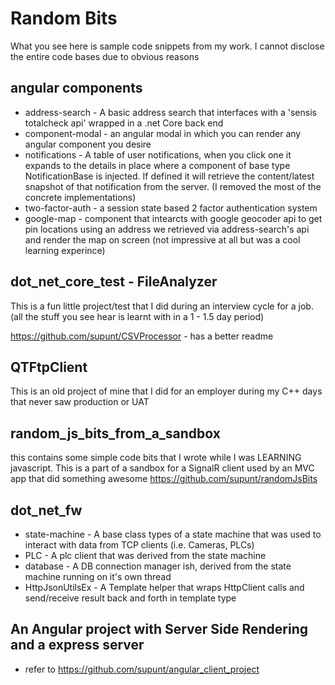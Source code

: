 # Random Bits

What you see here is sample code snippets from my work. I cannot disclose the entire code bases due to obvious reasons

## angular components ##

* address-search - A basic address search that interfaces with a 'sensis totalcheck api' wrapped in a .net Core back end
* component-modal - an angular modal in which you can render any angular component you desire
* notifications - A table of user notifications, when you click one it expands to the details in place where a component of base type NotificationBase is injected. 
                    If defined it will retrieve the content/latest snapshot of that notification from the server. (I removed the most of the concrete implementations)
* two-factor-auth - a session state based 2 factor authentication system
* google-map - component that intearcts with google geocoder api to get pin locations using an address we retrieved via address-search's api and render the map on screen (not impressive at all but was a cool learning experince)

## dot_net_core_test - FileAnalyzer

This is a fun little project/test that I did during an interview cycle for a job. (all the stuff you see hear is learnt with in a 1 - 1.5 day period) 

https://github.com/supunt/CSVProcessor - has a better readme

## QTFtpClient
This is an old project of mine that I did for an employer during my C++ days that never saw production or UAT

## random_js_bits_from_a_sandbox

this contains some simple code bits that I wrote while I was LEARNING javascript. 
This is a part of a sandbox for a SignalR client used by an MVC app that did something awesome
https://github.com/supunt/randomJsBits


## dot_net_fw 
* state-machine - A base class types of a state machine that was used to interact with data from TCP clients (i.e. Cameras, PLCs)
* PLC - A plc client that was derived from the state machine
* database - A DB connection manager ish, derived from the state machine running on it's own thread
* HttpJsonUtilsEx - A Template helper that wraps HttpClient calls and send/receive result back and forth in template type

## An Angular project with Server Side Rendering and a express server
* refer to https://github.com/supunt/angular_client_project
